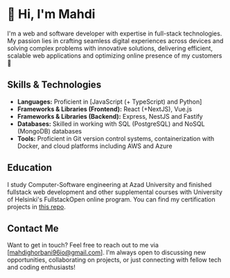 # 💫 Hi, I'm Mahdi

I'm a web and software developer with expertise in full-stack technologies. My passion lies in crafting seamless digital experiences across devices and solving complex problems with innovative solutions, delivering efficient, scalable web applications and optimizing online presence of my customers 🚀

## Skills & Technologies

- **Languages:** Proficient in [JavaScript (+ TypeScript) and Python]
- **Frameworks & Libraries (Frontend):** React (+NextJS), Vue.js
- **Frameworks & Libraries (Backend):** Express, NestJS and Fastify
- **Databases:** Skilled in working with SQL (PostgreSQL) and NoSQL (MongoDB) databases
- **Tools:** Proficient in Git version control systems, containerization with Docker, and cloud platforms including AWS and Azure

## Education

I study Computer-Software engineering at Azad University and finished fullstack web development and other supplemental courses with University of Helsinki's FullstackOpen online program. You can find my certification projects in [this repo](https://github.com/adrian-qorbani/fullstackopen).


## Contact Me

Want to get in touch? Feel free to reach out to me via [mahdighorbani96io@gmail.com]. I'm always open to discussing new opportunities, collaborating on projects, or just connecting with fellow tech and coding enthusiasts!

